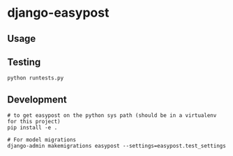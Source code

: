 # django-easypost

## Usage


## Testing

`python runtests.py `


## Development

```
# to get easypost on the python sys path (should be in a virtualenv for this project)
pip install -e .

# For model migrations
django-admin makemigrations easypost --settings=easypost.test_settings
```
